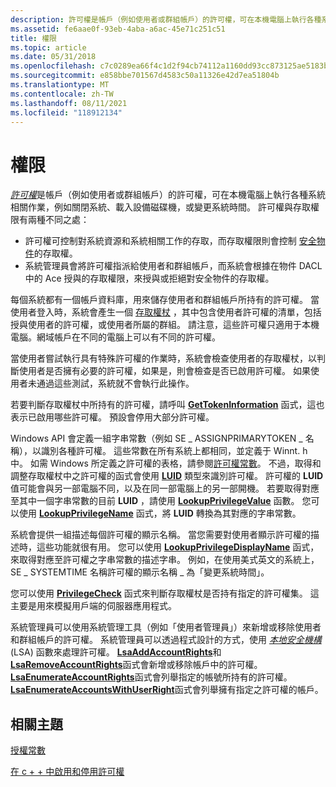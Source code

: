 ```yaml
---
description: 許可權是帳戶（例如使用者或群組帳戶）的許可權，可在本機電腦上執行各種系統相關作業，例如關閉系統、載入設備磁碟機，或變更系統時間。
ms.assetid: fe6aae0f-93eb-4aba-a6ac-45e71c251c51
title: 權限
ms.topic: article
ms.date: 05/31/2018
ms.openlocfilehash: c7c0289ea66f4c1d2f94cb74112a1160dd93cc873125ae5183bd6a6fab5834b9
ms.sourcegitcommit: e858bbe701567d4583c50a11326e42d7ea51804b
ms.translationtype: MT
ms.contentlocale: zh-TW
ms.lasthandoff: 08/11/2021
ms.locfileid: "118912134"
---
```

# <a name="privileges"></a>權限

[*許可權*](/windows/desktop/SecGloss/p-gly)是帳戶（例如使用者或群組帳戶）的許可權，可在本機電腦上執行各種系統相關作業，例如關閉系統、載入設備磁碟機，或變更系統時間。 許可權與存取權限有兩種不同之處：

-   許可權可控制對系統資源和系統相關工作的存取，而存取權限則會控制 [安全物件](securable-objects.md)的存取權。
-   系統管理員會將許可權指派給使用者和群組帳戶，而系統會根據在物件 DACL 中的 Ace 授與的存取權限，來授與或拒絕對安全物件的存取權。

每個系統都有一個帳戶資料庫，用來儲存使用者和群組帳戶所持有的許可權。 當使用者登入時，系統會產生一個 [存取權杖](access-tokens.md) ，其中包含使用者許可權的清單，包括授與使用者的許可權，或使用者所屬的群組。 請注意，這些許可權只適用于本機電腦。網域帳戶在不同的電腦上可以有不同的許可權。

當使用者嘗試執行具有特殊許可權的作業時，系統會檢查使用者的存取權杖，以判斷使用者是否擁有必要的許可權，如果是，則會檢查是否已啟用許可權。 如果使用者未通過這些測試，系統就不會執行此操作。

若要判斷存取權杖中所持有的許可權，請呼叫 [**GetTokenInformation**](/windows/win32/api/securitybaseapi/nf-securitybaseapi-gettokeninformation) 函式，這也表示已啟用哪些許可權。 預設會停用大部分許可權。

Windows API 會定義一組字串常數（例如 SE \_ ASSIGNPRIMARYTOKEN \_ 名稱），以識別各種許可權。 這些常數在所有系統上都相同，並定義于 Winnt. h 中。 如需 Windows 所定義之許可權的表格，請參閱[許可權常數](authorization-constants.md)。 不過，取得和調整存取權杖中之許可權的函式會使用 [**LUID**](/windows/desktop/api/Winnt/ns-winnt-luid) 類型來識別許可權。 許可權的 **LUID** 值可能會與另一部電腦不同，以及在同一部電腦上的另一部開機。 若要取得對應至其中一個字串常數的目前 **LUID** ，請使用 [**LookupPrivilegeValue**](/windows/desktop/api/Winbase/nf-winbase-lookupprivilegevaluea) 函數。 您可以使用 [**LookupPrivilegeName**](/windows/desktop/api/Winbase/nf-winbase-lookupprivilegenamea) 函式，將 **LUID** 轉換為其對應的字串常數。

系統會提供一組描述每個許可權的顯示名稱。 當您需要對使用者顯示許可權的描述時，這些功能就很有用。 您可以使用 [**LookupPrivilegeDisplayName**](/windows/desktop/api/Winbase/nf-winbase-lookupprivilegedisplaynamea) 函式，來取得對應至許可權之字串常數的描述字串。 例如，在使用美式英文的系統上，SE \_ SYSTEMTIME 名稱許可權的顯示名稱 \_ 為「變更系統時間」。

您可以使用 [**PrivilegeCheck**](/windows/win32/api/securitybaseapi/nf-securitybaseapi-privilegecheck) 函式來判斷存取權杖是否持有指定的許可權集。 這主要是用來模擬用戶端的伺服器應用程式。

系統管理員可以使用系統管理工具（例如「使用者管理員」）來新增或移除使用者和群組帳戶的許可權。 系統管理員可以透過程式設計的方式，使用 [*本地安全機構*](/windows/desktop/SecGloss/l-gly) (LSA) 函數來處理許可權。 [**LsaAddAccountRights**](/windows/desktop/api/ntsecapi/nf-ntsecapi-lsaaddaccountrights)和 [**LsaRemoveAccountRights**](/windows/desktop/api/ntsecapi/nf-ntsecapi-lsaremoveaccountrights)函式會新增或移除帳戶中的許可權。 [**LsaEnumerateAccountRights**](/windows/desktop/api/ntsecapi/nf-ntsecapi-lsaenumerateaccountrights)函式會列舉指定的帳號所持有的許可權。 [**LsaEnumerateAccountsWithUserRight**](/windows/desktop/api/ntsecapi/nf-ntsecapi-lsaenumerateaccountswithuserright)函式會列舉擁有指定之許可權的帳戶。

## <a name="related-topics"></a>相關主題

<dl> <dt>

[授權常數](authorization-constants.md)
</dt> <dt>

[在 c + + 中啟用和停用許可權](enabling-and-disabling-privileges-in-c--.md)
</dt> </dl>

 

 
